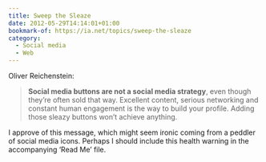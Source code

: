 ```yaml
---
title: Sweep the Sleaze
date: 2012-05-29T14:14:01+01:00
bookmark-of: https://ia.net/topics/sweep-the-sleaze
category:
  - Social media
  - Web
---
```

Oliver Reichenstein:

> **Social media buttons are not a social media strategy**, even though they’re often sold that way. Excellent content, serious networking and constant human engagement is the way to build your profile. Adding those sleazy buttons won’t achieve anything.

I approve of this message, which might seem ironic coming from a peddler of social media icons. Perhaps I should include this health warning in the accompanying ‘Read Me’ file.
